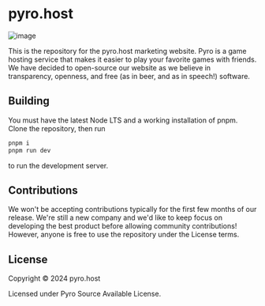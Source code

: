 # pyro.host
![image](https://github.com/pyrohost/web/assets/52982404/aeb0bae5-72eb-4cb5-a0c9-b43d310ee90a)

This is the repository for the pyro.host marketing website. Pyro is a game hosting service that makes it easier to play your favorite games with friends. We have decided to open-source our website as we believe in transparency, openness, and free (as in beer, and as in speech!) software.

## Building
You must have the latest Node LTS and a working installation of pnpm. Clone the repository, then run
```sh
pnpm i
pnpm run dev
```
to run the development server.

## Contributions
We won't be accepting contributions typically for the first few months of our release. We're still a new company and we'd like to keep focus on developing the best product before allowing community contributions! However, anyone is free to use the repository under the License terms.

## License
Copyright © 2024 pyro.host 

Licensed under Pyro Source Available License.
